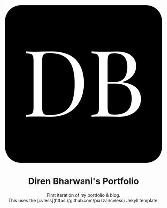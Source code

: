 ![](https://github.com/direnbharwani/direnbharwani.github.io/blob/main/assets/android-chrome-512x512.png)

<h1 align="center">Diren Bharwani's Portfolio</h1>

<p align="center">
    First iteration of my portfolio & blog. <br>
    This uses the [cvless](https://github.com/piazzai/cvless) Jekyll template.
</p>
